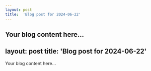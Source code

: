 ```yaml
---
layout: post
title:  'Blog post for 2024-06-22'
---
```

Your blog content here...
---
layout: post
title:  'Blog post for 2024-06-22'
---
Your blog content here...
